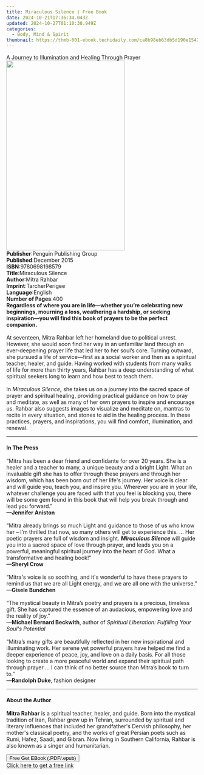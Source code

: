 ```yaml
---
title: Miraculous Silence | Free Book
date: 2024-10-21T17:36:34.043Z
updated: 2024-10-27T01:10:30.949Z
categories:
  - Body, Mind & Spirit
thumbnail: https://thmb-001-ebook.techidaily.com/ca8b98eb63db5d190e154299872bca3be1605cc395eae5c635b55c7ce8d96bed.jpg
---
```

<main id="book-container">
  <div class="flex flex-col">
    <div class="book-brief flex-1 py-6 px-4 sm:p-6 md:py-10 md:px-8">
      <!-- brief-->
      <div class="book-brief-main">
        A Journey to Illumination and Healing Through Prayer
      </div>
    </div>
    <div
      class="book-meta-info flex-1 grid gap-4 col-start-1 col-end-3 row-start-1 sm:mb-6 sm:grid-cols-4 lg:gap-6 lg:col-start-2 lg:row-end-6 lg:row-span-6 lg:mb-0"
    >
      <div
        class="book-meta-info-left place-content-center mt-4 p-4 text-sm leading-6 col-start-2 col-span-2 dark:text-slate-400"
      >
        <img
          class="w-full h-500 object-cover rounded-lg sm:h-255 sm:col-span-2 lg:col-span-full"
          src="https://img-001-ebook.techidaily.com/04df4f83a24c1b8b66c662cda157cc2044759b7e383451715ad60845934d4452.jpg"
          alt=""
          width="312"
          height="500"
        />
      </div>
      <div
        class="book-meta-info-right mt-2 col-start-1 row-start-2 col-span-3 self-center"
      >
        <!-- meta data  -->
        <div class="flex flex-col px-4 md:px-8">
          <div class="flex-1">
            <strong>Publisher</strong>:<span class="px-2"
              >Penguin Publishing Group</span
            >
          </div>
          <div class="flex-1">
            <strong>Published</strong>:<span class="px-2">December 2015</span>
          </div>
          <div class="flex-1">
            <strong>ISBN</strong>:<span class="px-2">9780698198579</span>
          </div>
          <div class="flex-1">
            <strong>Title</strong>:<span class="px-2">Miraculous Silence</span>
          </div>
          <div class="flex-1">
            <strong>Author</strong>:<span class="px-2">Mitra Rahbar</span>
          </div>
          <div class="flex-1">
            <strong>Imprint</strong>:<span class="px-2">TarcherPerigee</span>
          </div>
          <div class="flex-1">
            <strong>Language</strong>:<span class="px-2">English</span>
          </div>
          <div class="flex-1">
            <strong>Number of Pages</strong>:<span class="px-2">400</span>
          </div>
        </div>
      </div>
    </div>
    <div class="book-description flex-1 py-6 px-4 sm:p-6 md:py-10 md:px-8">
      <div class="book-description-main">
        <div accordion-content="" id="description">
          <b
            >Regardless of where you are in life—whether you’re celebrating new
            beginnings, mourning a loss, weathering a hardship, or seeking
            inspiration—you will find this book of prayers to be the perfect
            companion.</b
          ><br /><br />
          At seventeen, Mitra Rahbar left her homeland due to political unrest.
          However, she would soon find her way in an unfamiliar land through an
          ever-deepening prayer life that led her to her soul’s core. Turning
          outward, she pursued a life of service—first as a social worker and
          then as a spiritual teacher, healer, and guide. Having worked with
          students from many walks of life for more than thirty years, Rahbar
          has a deep understanding of what spiritual seekers long to learn and
          how best to teach them.<br /><br />
          In <i>Miraculous Silence</i><b>,</b> she takes us on a journey into
          the sacred space of prayer and spiritual healing, providing practical
          guidance on how to pray and meditate, as well as many of her own
          prayers to inspire and encourage us. Rahbar also suggests images to
          visualize and meditate on, mantras to recite in every situation, and
          stones to aid in the healing process. In these practices, prayers, and
          inspirations, you will find comfort, illumination, and renewal.
        </div>
        <div class="accordion-fader"></div>
      </div>
    </div>
    <div class="book-excerpts flex-1 py-6 px-4 sm:p-6 md:py-10 md:px-8">
      <!-- excerpts-->
      <div class="book-excerpts-main">
        <hr />
        <h4 class="placeholder placeholder-heading">
          <span>In The Press</span>
        </h4>
        <p>
          “Mitra has been a dear friend and confidante for over 20 years. She is
          a healer and a teacher to many, a unique beauty and a bright Light.
          What an invaluable gift she has to offer through these prayers and
          through her wisdom, which has been born out of her life's journey. Her
          voice is clear and will guide you, teach you, and inspire you.
          Wherever you are in your life, whatever challenge you are faced with
          that you feel is blocking you, there will be some gem found in this
          book that will help you break through and lead you forward.”<br /><b
            >—Jennifer Aniston</b
          ><br /><br />“Mitra already brings so much Light and guidance to those
          of us who know her – I’m thrilled that now, so many others will get to
          experience this. … Her poetic prayers are full of wisdom and insight.
          <b><i>Miraculous Silence</i> </b>will guide you into a sacred space of
          love through prayer, and leads you on a powerful, meaningful spiritual
          journey into the heart of God. What a transformative and healing
          book!”<br /><b>—Sheryl Crow</b><br /><br />“Mitra's voice is so
          soothing, and it's wonderful to have these prayers to remind us that
          we are all Light energy, and we are all one with the universe.”<br /><b
            >—Gisele Bundchen</b
          ><br /><br />“The mystical beauty in Mitra’s poetry and prayers is a
          precious, timeless gift. She has captured the essence of an audacious,
          empowering love and the reality of joy.”<br />—<b
            >Michael Bernard Beckwith</b
          >, author of
          <i>Spiritual Liberation: Fulfilling Your Soul's Potential</i
          ><br /><br />“Mitra’s many gifts are beautifully reflected in her new
          inspirational and illuminating work. Her serene yet powerful prayers
          have helped me find a deeper experience of peace, joy, and love on a
          daily basis. For all those looking to create a more peaceful world and
          expand their spiritual path through prayer … I can think of no better
          source than Mitra’s book to turn to.”<br />—<b>Randolph Duke</b>,
          fashion designer
        </p>
      </div>
    </div>
    <div class="book-about-author flex-1 py-6 px-4 sm:p-6 md:py-10 md:px-8">
      <!-- about author-->
      <div class="book-main-author-main">
        <hr />
        <h4 class="placeholder placeholder-heading">
          <span>About the Author</span>
        </h4>
        <p>
          <b>Mitra Rahbar</b> is a spiritual teacher, healer, and guide. Born
          into the mystical tradition of Iran, Rahbar grew up in Tehran,
          surrounded by spiritual and literary influences that included her
          grandfather's Dervish philosophy, her mother's classical poetry, and
          the works of great Persian poets such as Rumi, Hafez, Saadi, and
          Gibran. Now living in Southern California, Rahbar is also known as a
          singer and humanitarian.
        </p>
      </div>
    </div>
    <div class="book-free-get flex-1 py-6 px-4 sm:p-6 md:py-10 md:px-8">
      <button
        id="btn-free-get"
        class="bg-blue-500 hover:bg-blue-700 text-white font-bold py-2 px-4 rounded"
      >
        Free Get EBook (.PDF/.epub)
      </button>
      <div id="countdown-display" class="px-2 text-lg mt-2"></div>
      <a
        id="free-link"
        class="hidden bg-blue-500 hover:bg-blue-700 text-white font-bold py-2 px-4 rounded"
        href="https://www.ebooks.com/en-us/book/2421009/miraculous-silence/mitra-rahbar/"
        target="_blank"
        >Click here to get a free link</a
      >
    </div>
    <script>
      let countdownTime = 0;
      let countdownInterval = null;
      document
        .getElementById('btn-free-get')
        .addEventListener('click', startCountdown);
      function startCountdown() {
        countdownTime = new Date().getTime() + 60000 * 3;
        countdownInterval = setInterval(updateCountdown, 1000);
        document.getElementById('btn-free-get').disabled = true;
        document
          .getElementById('btn-free-get')
          .classList.add('bg-gray-500', 'cursor-not-allowed');
      }
      function updateCountdown() {
        let currentTime = new Date().getTime();
        let timeLeft = countdownTime - currentTime;
        let secondsLeft = Math.floor(timeLeft / 1000);
        document.getElementById('countdown-display').innerHTML =
          `Remaining time: ${secondsLeft} seconds.`;
        if (secondsLeft <= 0) {
          clearInterval(countdownInterval);
          document.getElementById('btn-free-get').classList.add('hidden');
          document.getElementById('free-link').classList.remove('hidden');
          document.getElementById('countdown-display').innerHTML = '';
        }
      }
    </script>
  </div>
</main>

<ins class="adsbygoogle"
      style="display:block"
      data-ad-client="ca-pub-7571918770474297"
      data-ad-slot="8358498916"
      data-ad-format="auto"
      data-full-width-responsive="true"></ins>
    